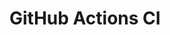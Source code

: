 # GitHub Actions CI





























































































































































































































































































































































































































































































































































































































































































































































































































































































































































